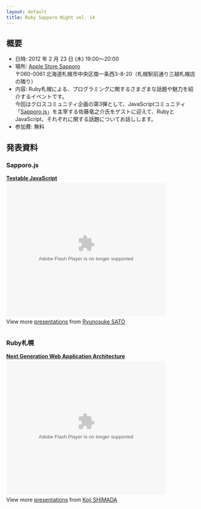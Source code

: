 ```yaml
---
layout: default
title: Ruby Sapporo Night vol. 14
---
```

## 概要

- 日時: 2012 年 2 月 23 日 (木) 19:00〜20:00
- 場所: [Apple Store Sapporo](http://www.apple.com/jp/retail/sapporo/map/) <br/>〒060-0061 北海道札幌市中央区南一条西3-8-20（札幌駅前通り三越札幌店の隣り）
- 内容: Ruby札幌による、プログラミングに関するさまざまな話題や魅力を紹介するイベントです。  
今回はクロスコミュニティ企画の第3弾として、JavaScriptコミュニティ「[Sapporo.js](http://sapporojs.org/)」を主宰する佐藤竜之介氏をゲストに迎えて、RubyとJavaScript、それぞれに関する話題についてお話しします。
- 参加費: 無料

## 発表資料

### Sapporo.js

<div style="width:425px" id="__ss_11720339"> <strong style="display:block;margin:12px 0 4px"><a href="http://www.slideshare.net/tricknotes/testable-javascript" title="Testable JavaScript" target="_blank">Testable JavaScript</a></strong> <object id="__sse11720339" width="425" height="355"> <param name="movie" value="http://static.slidesharecdn.com/swf/ssplayer2.swf?doc=testablejavascript-120223085048-phpapp01&stripped_title=testable-javascript&userName=tricknotes" /> <param name="allowFullScreen" value="true"/> <param name="allowScriptAccess" value="always"/> <param name="wmode" value="transparent"/> <embed name="__sse11720339" src="http://static.slidesharecdn.com/swf/ssplayer2.swf?doc=testablejavascript-120223085048-phpapp01&stripped_title=testable-javascript&userName=tricknotes" type="application/x-shockwave-flash" allowscriptaccess="always" allowfullscreen="true" wmode="transparent" width="425" height="355"></embed> </object> <div style="padding:5px 0 12px"> View more <a href="http://www.slideshare.net/" target="_blank">presentations</a> from <a href="http://www.slideshare.net/tricknotes" target="_blank">Ryunosuke SATO</a> </div> </div>

### Ruby札幌

<div style="width:425px" id="__ss_11719523"> <strong style="display:block;margin:12px 0 4px"><a href="http://www.slideshare.net/snoozer05/next-generation-web-application-architecture" title="Next Generation Web Application Architecture" target="_blank">Next Generation Web Application Architecture</a></strong> <object id="__sse11719523" width="425" height="355"> <param name="movie" value="http://static.slidesharecdn.com/swf/ssplayer2.swf?doc=20120221-rubysapporonight-14-120223074149-phpapp02&stripped_title=next-generation-web-application-architecture&userName=snoozer05" /> <param name="allowFullScreen" value="true"/> <param name="allowScriptAccess" value="always"/> <param name="wmode" value="transparent"/> <embed name="__sse11719523" src="http://static.slidesharecdn.com/swf/ssplayer2.swf?doc=20120221-rubysapporonight-14-120223074149-phpapp02&stripped_title=next-generation-web-application-architecture&userName=snoozer05" type="application/x-shockwave-flash" allowscriptaccess="always" allowfullscreen="true" wmode="transparent" width="425" height="355"></embed> </object> <div style="padding:5px 0 12px"> View more <a href="http://www.slideshare.net/" target="_blank">presentations</a> from <a href="http://www.slideshare.net/snoozer05" target="_blank">Koji SHIMADA</a> </div> </div>
